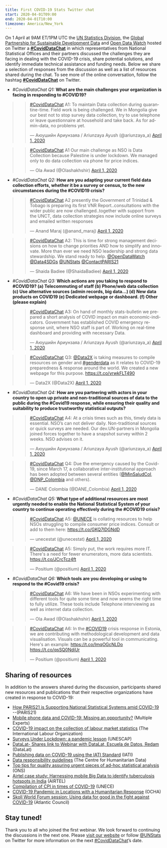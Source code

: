 ```yaml
---
title: First COVID-19 Stats Twitter chat
start: 2020-04-01T09:00
end: 2020-04-01T10:00
timezone: America/New_York
---
```


On 1 April at 9AM ET/1PM UTC the
[UN Statistics Division](https://unstats.un.org/), the
[Global Partnership for Sustainable Development Data](http://www.data4sdgs.org/)
and [Open Data Watch](https://opendatawatch.com/) hosted on Twitter a
**[#CovidDataChat](https://twitter.com/hashtag/CovidDataChat?src=hash)** in
which representatives from National Statistical Offices and their partners
discussed the challenges they are facing in dealing with the COVID-19 crisis,
share potential solutions, and identify immediate technical assistance and
funding needs. Below we share a selection of responses from the discussion as
well as a list of resources shared during the chat. To see more of the online
conversation, follow the hashtag
**[#CovidDataChat](https://twitter.com/hashtag/CovidDataChat?src=hash)** on
Twitter.

- _\#CovidDataChat Q1:_ **What are the main challenges your organization is
  facing in responding to #COVID19?**

> <blockquote class="twitter-tweet"><p lang="en" dir="ltr"><a href="https://twitter.com/hashtag/CovidDataChat?src=hash&amp;ref_src=twsrc%5Etfw">#CovidDataChat</a> A1: To maintain Data collection during quarantine-time. Field work is being challenged. We in Mongolia give our best not to stop survey data collection, try to use telephone or leave questionnaire at household and take back. As for admin-data, no problems yet.</p>&mdash; Аюушийн Ариунзаяа / Ariunzaya Ayush (@ariunzaya_a) <a href="https://twitter.com/ariunzaya_a/status/1245338951818199040?ref_src=twsrc%5Etfw">April 1, 2020</a></blockquote> <script async src="https://platform.twitter.com/widgets.js" charset="utf-8"></script>

> <blockquote class="twitter-tweet"><p lang="en" dir="ltr"><a href="https://twitter.com/hashtag/CovidDataChat?src=hash&amp;ref_src=twsrc%5Etfw">#CovidDataChat</a> A1 Our main challenge as NSO is Data Collection because Palestine is under lockdown. We managed only to do data collection via phone for price indices.</p>&mdash; Ola Awad (@Olashakhshir) <a href="https://twitter.com/Olashakhshir/status/1245343525002240006?ref_src=twsrc%5Etfw">April 1, 2020</a></blockquote> <script async src="https://platform.twitter.com/widgets.js" charset="utf-8"></script>

- _\#CovidDataChat Q2:_ **How are you adapting your current field data
  collection efforts, whether it be a survey or census, to the new circumstances
  during the #COVID19 crisis?**

> <blockquote class="twitter-tweet"><p lang="en" dir="ltr"><a href="https://twitter.com/hashtag/CovidDataChat?src=hash&amp;ref_src=twsrc%5Etfw">#CovidDataChat</a> A2 presently the Government of Trinidad &amp; Tobago is preparing its first VNR Report..consultations with the wider public are now challenged..together with support from the UNCT, data collection strategies now include online surveys and emailed written responses</p>&mdash; Anand Maraj (@anand_maraj) <a href="https://twitter.com/anand_maraj/status/1245340973279973377?ref_src=twsrc%5Etfw">April 1, 2020</a></blockquote> <script async src="https://platform.twitter.com/widgets.js" charset="utf-8"></script>

> <blockquote class="twitter-tweet"><p lang="en" dir="ltr"><a href="https://twitter.com/hashtag/CovidDataChat?src=hash&amp;ref_src=twsrc%5Etfw">#CovidDataChat</a> A2: This is time for strong management decisions on how to change priorities AND how to simplify and innovate. More than ever we need NSO leadership and strong data stewardship. We stand ready to help. <a href="https://twitter.com/OpenDataWatch?ref_src=twsrc%5Etfw">@OpenDataWatch</a> <a href="https://twitter.com/Data4SDGs?ref_src=twsrc%5Etfw">@Data4SDGs</a> <a href="https://twitter.com/UNStats?ref_src=twsrc%5Etfw">@UNStats</a> <a href="https://twitter.com/ContactPARIS21?ref_src=twsrc%5Etfw">@ContactPARIS21</a></p>&mdash; Shaida Badiee (@ShaidaBadiee) <a href="https://twitter.com/ShaidaBadiee/status/1245341276532281345?ref_src=twsrc%5Etfw">April 1, 2020</a></blockquote> <script async src="https://platform.twitter.com/widgets.js" charset="utf-8"></script>

- _\#CovidDataChat Q3:_ **Which actions are you taking to respond to #COVID19?
  (a) Telecommuting of staff (b) Phone/web data collection (c) Use alternative
  sources (admin records, big data…) (d) New data products on COVID19 (e)
  Dedicated webpage or dashboard. (f) Other (please explain)**

> <blockquote class="twitter-tweet"><p lang="en" dir="ltr"><a href="https://twitter.com/hashtag/CovidDataChat?src=hash&amp;ref_src=twsrc%5Etfw">#CovidDataChat</a> A3: On hand of monthly stats-bulletin we prepared a short analysis of COVID impact on main economic-indicators. Government has established COVID emergency response unit, where NSO staff is part of. Working on real-time dashboard and providing with necessary Data.</p>&mdash; Аюушийн Ариунзаяа / Ariunzaya Ayush (@ariunzaya_a) <a href="https://twitter.com/ariunzaya_a/status/1245343319456010240?ref_src=twsrc%5Etfw">April 1, 2020</a></blockquote> <script async src="https://platform.twitter.com/widgets.js" charset="utf-8"></script>

> <blockquote class="twitter-tweet"><p lang="en" dir="ltr"><a href="https://twitter.com/hashtag/CovidDataChat?src=hash&amp;ref_src=twsrc%5Etfw">#CovidDataChat</a> Q3: <a href="https://twitter.com/Data2X?ref_src=twsrc%5Etfw">@Data2X</a> is taking measures to compile resources on gender and <a href="https://twitter.com/hashtag/genderdata?src=hash&amp;ref_src=twsrc%5Etfw">#genderdata</a> as it relates to COVID-19 preparedness &amp; response around the world. We created a new webpage for this purpose. <a href="https://t.co/vrwkFLT490">https://t.co/vrwkFLT490</a></p>&mdash; Data2X (@Data2X) <a href="https://twitter.com/Data2X/status/1245341340839411712?ref_src=twsrc%5Etfw">April 1, 2020</a></blockquote> <script async src="https://platform.twitter.com/widgets.js" charset="utf-8"></script>

- _\#CovidDataChat Q4:_ **How are you partnering with actors in your country to
  open up private and non-traditional sources of data to the public during the
  #Covid19 response, while ensuring their quality and suitability to produce
  trustworthy statistical outputs?**

> <blockquote class="twitter-tweet"><p lang="en" dir="ltr"><a href="https://twitter.com/hashtag/CovidDataChat?src=hash&amp;ref_src=twsrc%5Etfw">#CovidDataChat</a> A4: At a crisis times such as this, timely data is essential. NSO’s can not deliver daily. Non-traditional sources or quick surveys are needed. Our dev.UN-partners in Mongolia joined forces together to have a snapshot survey within 2 weeks. NSO advises on it.</p>&mdash; Аюушийн Ариунзаяа / Ariunzaya Ayush (@ariunzaya_a) <a href="https://twitter.com/ariunzaya_a/status/1245347455245225985?ref_src=twsrc%5Etfw">April 1, 2020</a></blockquote> <script async src="https://platform.twitter.com/widgets.js" charset="utf-8"></script>

> <blockquote class="twitter-tweet"><p lang="en" dir="ltr"><a href="https://twitter.com/hashtag/CovidDataChat?src=hash&amp;ref_src=twsrc%5Etfw">#CovidDataChat</a> Q4: Due the emergency caused by the Covid-19, since March 17, a collaborative inter-institutional approach has been adopted between several entities (<a href="https://twitter.com/MinSaludCol?ref_src=twsrc%5Etfw">@MinSaludCol</a>, <a href="https://twitter.com/DNP_Colombia?ref_src=twsrc%5Etfw">@DNP_Colombia</a> and others).</p>&mdash; DANE Colombia (@DANE_Colombia) <a href="https://twitter.com/DANE_Colombia/status/1245463089300099074?ref_src=twsrc%5Etfw">April 1, 2020</a></blockquote> <script async src="https://platform.twitter.com/widgets.js" charset="utf-8"></script>

- _\#CovidDataChat Q5:_ **What type of additional resources are most urgently
  needed to enable the National Statistical System of your country to continue
  operating effectively during the #COVID19 crisis?**

> <blockquote class="twitter-tweet"><p lang="en" dir="ltr"><a href="https://twitter.com/hashtag/CovidDataChat?src=hash&amp;ref_src=twsrc%5Etfw">#CovidDataChat</a> A5: <a href="https://twitter.com/UNECE?ref_src=twsrc%5Etfw">@UNECE</a> is collating resources to help NSOs struggling to compile consumer price indices. Consult or add to them here: <a href="https://t.co/GKQ7lDGNdD">https://t.co/GKQ7lDGNdD</a></p>&mdash; unecestat (@unecestat) <a href="https://twitter.com/unecestat/status/1245343776899584003?ref_src=twsrc%5Etfw">April 1, 2020</a></blockquote> <script async src="https://platform.twitter.com/widgets.js" charset="utf-8"></script>

> <blockquote class="twitter-tweet"><p lang="en" dir="ltr"><a href="https://twitter.com/hashtag/CovidDataChat?src=hash&amp;ref_src=twsrc%5Etfw">#CovidDataChat</a> A5: Simply put, the work requires more IT. There&#39;s a need for fewer enumerators, more data scientists. <a href="https://t.co/JCrcTcz4ft">https://t.co/JCrcTcz4ft</a></p>&mdash; Positium (@positium) <a href="https://twitter.com/positium/status/1245348511077617666?ref_src=twsrc%5Etfw">April 1, 2020</a></blockquote> <script async src="https://platform.twitter.com/widgets.js" charset="utf-8"></script>

- _\#CovidDataChat Q6:_ **Which tools are you developing or using to respond to
  the #Covid19 crisis?**

> <blockquote class="twitter-tweet"><p lang="en" dir="ltr"><a href="https://twitter.com/hashtag/CovidDataChat?src=hash&amp;ref_src=twsrc%5Etfw">#CovidDataChat</a> A6: We have been in NSOs experimenting with different tools for quite some time and now seems the right time to fully utilize. These tools include Telephone interviewing as well as internet data collection.</p>&mdash; Ola Awad (@Olashakhshir) <a href="https://twitter.com/Olashakhshir/status/1245354790718263296?ref_src=twsrc%5Etfw">April 1, 2020</a></blockquote> <script async src="https://platform.twitter.com/widgets.js" charset="utf-8"></script>

> <blockquote class="twitter-tweet"><p lang="en" dir="ltr"><a href="https://twitter.com/hashtag/CovidDataChat?src=hash&amp;ref_src=twsrc%5Etfw">#CovidDataChat</a> A6: In the <a href="https://twitter.com/hashtag/COVID19?src=hash&amp;ref_src=twsrc%5Etfw">#COVID19</a> crisis response in Estonia, we are contributing with methodological development and data visualisation. Visuals can be a powerful tool in communicating. Here&#39;s an example: <a href="https://t.co/ImqOGcNLDo">https://t.co/ImqOGcNLDo</a> <a href="https://t.co/qsSQ0NdiUr">https://t.co/qsSQ0NdiUr</a></p>&mdash; Positium (@positium) <a href="https://twitter.com/positium/status/1245345403186315265?ref_src=twsrc%5Etfw">April 1, 2020</a></blockquote> <script async src="https://platform.twitter.com/widgets.js" charset="utf-8"></script>

## Sharing of resources

In addition to the answers shared during the discussion, participants shared new
resources and publications that their respective organizations have created in
response to COVID-19:

- [How PARIS21 is Supporting National Statistical Systems amid COVID-19](https://paris21.org/news-center/news/Our-Response-to-COVID-19)
  --(PARIS21)
- [Mobile phone data and COVID-19: Missing an opportunity?](https://arxiv.org/abs/2003.12347)
  (Multiple Experts)
- [COVID-19 impact on the collection of labour market statistics](https://ilostat.ilo.org/topics/covid-19/covid-19-impact-on-labour-market-statistics/)
  (The International Labour Organization)
- [Surveys Under Lockdown; a pandemic lesson](https://www.unescap.org/sites/default/files/Stats_Brief_Issue23_Apr2020_Surveys_Under_Lockdown.pdf)
  (UNESCAP)
- [DataLat- Shares link to Webinar with DataLat, Escuela de Datos, Redam](https://www.datalat.org/datosybielas)
  (DataLat)
- [Publishing data on COVID-19 using the IATI Standard](https://iatistandard.org/en/news/publishing-data-covid-19-using-iati-standard/)
  (IATI)
- [Data responsibility guidelines](https://centre.humdata.org/wp-content/uploads/2019/03/OCHA-DR-Guidelines-working-draft-032019.pdf)
  (The Centre for Humanitarian Data)
- [Top tips for quality assuring urgent pieces of ad-hoc statistical analysis](https://gss.civilservice.gov.uk/policy-store/top-tips-for-quality-assuring-urgent-pieces-of-ad-hoc-statistical-analysis/)
  (ONS)
- [Airtel case study: Harnessing mobile Big Data to identify tuberculosis hotspots in India](https://www.gsma.com/betterfuture/resources/airtel-case-study-harnessing-mobile-big-data-to-identify-tuberculosis-hotspots-in-india)
  (AIRTEL)
- [Compilation of CPI in times of COVID-19](https://statswiki.unece.org/display/CCD2/Compilation+of+CPI+in+times+of+COVID-19)
  (UNECE)
- [COVID-19 Pandemic in Locations with a Humanitarian Response](https://data.humdata.org/event/covid-19)
  (OCHA)
- [Skoll World Forum session: Using data for good in the fight against COVID-19](https://www.youtube.com/watch?v=q-MyO5G-XgE&feature=youtu.be)
  (Atlantic Council)

## Stay tuned!

Thank you to all who joined the first webinar. We look forward to continuing the
discussions in the next one. Please
[visit our website](https://covid-19-response.unstatshub.org/sharing/) or follow
[@UNStats](https://twitter.com/unstats) on Twitter for more information on the
next [#CovidDataChat](https://twitter.com/hashtag/CovidDataChat?src=hash)’s
date.
